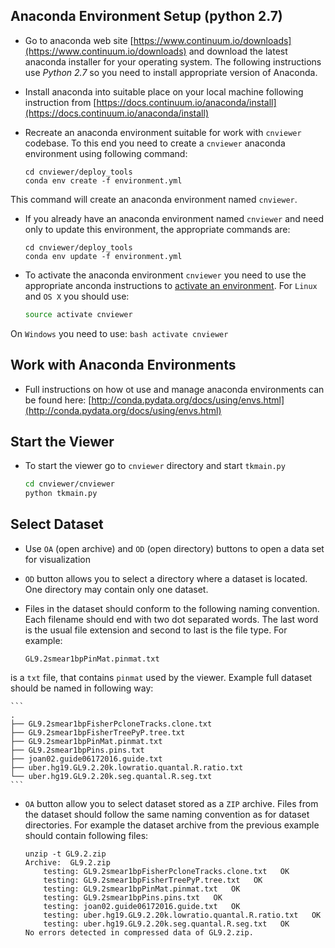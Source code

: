 ## Anaconda Environment Setup (python 2.7)

* Go to anaconda web site 
[https://www.continuum.io/downloads](https://www.continuum.io/downloads)
and download the latest anaconda installer for your operating system. The following
instructions use *Python 2.7* so you need to install appropriate version 
of Anaconda. 

* Install anaconda into suitable place on your local machine following
instruction from 
[https://docs.continuum.io/anaconda/install](https://docs.continuum.io/anaconda/install)

* Recreate an anaconda environment suitable for work with 
`cnviewer` codebase. To this end you need to create a `cnviewer` anaconda 
environment using following command:

    ```
    cd cnviewer/deploy_tools
    conda env create -f environment.yml
    ```
This command will create an anaconda environment named `cnviewer`.

* If you already have an anaconda environment named `cnviewer` and need only to
update this environment, the appropriate commands are:

    ```
    cd cnviewer/deploy_tools
    conda env update -f environment.yml
    ```

* To activate the anaconda environment `cnviewer` you need to use the appropriate
anconda instructions to 
[activate an environment](http://conda.pydata.org/docs/using/envs.html#change-environments-activate-deactivate). 
For `Linux` and `OS X` you should
use:

    ```bash
    source activate cnviewer
    ```
On `Windows` you need to use:
    ```bash
    activate cnviewer
    ```


## Work with Anaconda Environments

* Full instructions on how ot use and manage anaconda environments can be found
here: [http://conda.pydata.org/docs/using/envs.html](http://conda.pydata.org/docs/using/envs.html)


## Start the Viewer

* To start the viewer go to `cnviewer` directory and start `tkmain.py`

    ```bash
    cd cnviewer/cnviewer
    python tkmain.py
    ```

## Select Dataset

* Use `OA` (open archive) and `OD` (open directory) buttons to open a data set 
for visualization

* `OD` button allows you to select a directory where a dataset is located.
One directory may contain only one dataset.

* Files in the dataset should conform to the following naming convention. Each filename
should end with two dot separated words. The last word is the usual file extension
and second to last is the file type. For example:

    ```
    GL9.2smear1bpPinMat.pinmat.txt
    ```
is a `txt` file, that contains `pinmat` used by the viewer. Example full dataset
should be named in following way:

    ```
    .
    ├── GL9.2smear1bpFisherPcloneTracks.clone.txt
    ├── GL9.2smear1bpFisherTreePyP.tree.txt
    ├── GL9.2smear1bpPinMat.pinmat.txt
    ├── GL9.2smear1bpPins.pins.txt
    ├── joan02.guide06172016.guide.txt
    ├── uber.hg19.GL9.2.20k.lowratio.quantal.R.ratio.txt
    └── uber.hg19.GL9.2.20k.seg.quantal.R.seg.txt
    ```

* `OA` button allow you to select dataset stored as a `ZIP` archive. Files from the
dataset should follow the same naming convention as for dataset directories.
For example the dataset archive from the previous example should contain following 
files:

    ```
    unzip -t GL9.2.zip 
    Archive:  GL9.2.zip
        testing: GL9.2smear1bpFisherPcloneTracks.clone.txt   OK
        testing: GL9.2smear1bpFisherTreePyP.tree.txt   OK
        testing: GL9.2smear1bpPinMat.pinmat.txt   OK
        testing: GL9.2smear1bpPins.pins.txt   OK
        testing: joan02.guide06172016.guide.txt   OK
        testing: uber.hg19.GL9.2.20k.lowratio.quantal.R.ratio.txt   OK
        testing: uber.hg19.GL9.2.20k.seg.quantal.R.seg.txt   OK
    No errors detected in compressed data of GL9.2.zip.
    ```
    